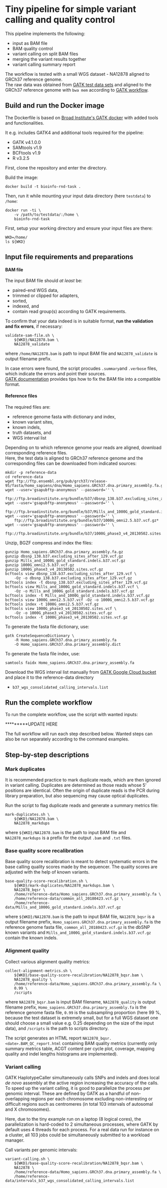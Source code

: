 # Tiny pipeline for simple variant calling and quality control

This pipeline implements the following:
- input as BAM file
- BAM quality control
- variant calling on split BAM files
- merging the variant results together
- variant calling summary report

The workflow is tested with a small WGS dataset - NA12878 aligned to GRCh37 reference genome.  
The raw data was obtained from [GATK test data sets](https://console.cloud.google.com/storage/browser/gatk-test-data) and aligned to the GRCh37 reference genome with `bwa mem` according to [GATK workflow](https://github.com/gatk-workflows/gatk4-data-processing/blob/master/processing-for-variant-discovery-gatk4.wdl).

## Build and run the Docker image

The Dockerfile is based on [Broad Institute's GATK docker](https://hub.docker.com/r/broadinstitute/gatk/) with added tools and functionalities.

It e.g. includes GATK4 and additional tools required for the pipeline:
- GATK v4.1.0.0
- SAMtools v1.9
- BCFtools v1.9
- R v3.2.5

First, clone the repository and enter the directory.

Build the image:
```
docker build -t bioinfo-rnd-task .
```

Then, run it while mounting your input data directory (here `testdata`) to `/home`:
```
docker run -ti \
    -v /path/to/testdata/:/home \
    bioinfo-rnd-task
```

First, setup your working directory and ensure your input files are there:
```
WKD=/home/
ls ${WKD}
```

## Input file requirements and preparations

#### BAM file
The input BAM file should *at least* be:
- paired-end WGS data,
- trimmed or clipped for adapters,
- sorted,
- indexed, and
- contain read group(s) according to GATK requirements.

To confirm that your data indeed is in suitable format, 
**run the validation and fix errors**, if necessary:
```
validate-sam-file.sh \
    ${WKD}/NA12878.bam \
    NA12878_validate
```
where `/home/NA12878.bam` is path to input BAM file and `NA12878_validate` is output filename prefix.

In case errors were found, the script procudes 
`.summary`and `.verbose` files, which indicate the errors and point their sources.  
[GATK documentation](https://software.broadinstitute.org/gatk/documentation/article.php?id=7571) provides tips how to fix the BAM file into a compatible format. 

#### Reference files
The required files are:
- reference genome fasta with dictionary and index,
- known variant sites,
- known indels,
- truth datasets, and 
- WGS interval list

Depending on to which reference genome your reads are aligned, download corresponding reference files.  
Here, the test data is aligned to GRCh37 reference genome and the corresponding files can be downloaded from indicated sources:
```
mkdir -p reference-data
cd reference-data
wget ftp://ftp.ensembl.org/pub/grch37/release-95/fasta/homo_sapiens/dna/Homo_sapiens.GRCh37.dna.primary_assembly.fa.gz
wget --user='gsapubftp-anonymous' --password='' \
    ftp://ftp.broadinstitute.org/bundle/b37/dbsnp_138.b37.excluding_sites_after_129.vcf.gz*
wget --user='gsapubftp-anonymous' --password='' \
    ftp://ftp.broadinstitute.org/bundle/b37/Mills_and_1000G_gold_standard.indels.b37.vcf.gz*
wget --user='gsapubftp-anonymous' --password='' \
    ftp://ftp.broadinstitute.org/bundle/b37/1000G_omni2.5.b37.vcf.gz*
wget --user='gsapubftp-anonymous' --password='' \
    ftp://ftp.broadinstitute.org/bundle/b37/1000G_phase3_v4_20130502.sites.vcf.gz*
```
Unzip, BGZF compress and index the files:
```
gunzip Homo_sapiens.GRCh37.dna.primary_assembly.fa.gz
gunzip dbsnp_138.b37.excluding_sites_after_129.vcf.gz
gunzip Mills_and_1000G_gold_standard.indels.b37.vcf.gz
gunzip 1000G_omni2.5.b37.vcf.gz
gunzip 1000G_phase3_v4_20130502.sites.vcf.gz
bcftools view dbsnp_138.b37.excluding_sites_after_129.vcf \
    -Oz -o dbsnp_138.b37.excluding_sites_after_129.vcf.gz
bcftools index -t dbsnp_138.b37.excluding_sites_after_129.vcf.gz
bcftools view Mills_and_1000G_gold_standard.indels.b37.vcf \
    -Oz -o Mills_and_1000G_gold_standard.indels.b37.vcf.gz
bcftools index -t Mills_and_1000G_gold_standard.indels.b37.vcf.gz
bcftools view 1000G_omni2.5.b37.vcf -Oz -o 1000G_omni2.5.b37.vcf.gz
bcftools index -t 1000G_omni2.5.b37.vcf.gz
bcftools view 1000G_phase3_v4_20130502.sites.vcf \
    -Oz -o 1000G_phase3_v4_20130502.sites.vcf.gz
bcftools index -t 1000G_phase3_v4_20130502.sites.vcf.gz
```
To generate the fasta file dictionary, use:
```
gatk CreateSequenceDictionary \
    -R Homo_sapiens.GRCh37.dna.primary_assembly.fa
    -O Homo_sapiens.GRCh37.dna.primary_assembly.dict
```
To generate the fasta file index, use:
```
samtools faidx Homo_sapiens.GRCh37.dna.primary_assembly.fa
```
Download the WGS interval list manually from [GATK Google Cloud bucket](https://console.cloud.google.com/storage/browser/gatk-test-data/intervals) and place it to the reference-data directory
- `b37_wgs_consolidated_calling_intervals.list`

## Run the complete workflow

To run the complete workflow, use the script with wanted inputs:

*********UPDATE HERE

The full workflow will run each step described below. Wanted steps can also be run separately according to the command examples.


## Step-by-step descriptions

### Mark duplicates

It is recommended practice to mark duplicate reads, which are then ignored in variant calling. Duplicates are determined as those reads whose 5' positions are identical. Often the origin of duplicate reads is the PCR during library preparation, but also sequencing may cause optical duplicates.

Run the script to flag duplicate reads and generate a summary metrics file:
```
mark-duplicates.sh \
    ${WKD}/NA12878.bam \
    NA12878_markdups
```
where `${WKD}/NA12878.bam` is the path to input BAM file and `NA12878_markdups` is a prefix for the output `.bam` and `.txt` files. 


### Base quality score recalibration

Base quality score recalibration is meant to detect systematic errors in the base calling quality scores made by the sequencer. The quality scores are adjusted with the help of known variants. 

```
base-quality-score-recalibration.sh \
    ${WKD}/mark-duplicates/NA12878_markdups.bam \
    NA12878_bqsr \
    /home/reference-data/Homo_sapiens.GRCh37.dna.primary_assembly.fa \
    /home/reference-data/common_all_20180423.vcf.gz \
    /home/reference-data/Mills_and_1000G_gold_standard.indels.b37.vcf.gz
```
where `${WKD}/NA12878.bam` is the path to input BAM file, `NA12878_bqsr` is a output filename prefix, `Homo_sapiens.GRCh37.dna.primary_assembly.fa` is the reference genome fasta file, `common_all_20180423.vcf.gz` is the dbSNP known variants and `Mills_and_1000G_gold_standard.indels.b37.vcf.gz` contain the known indels. 


### Alignment quality

Collect various alignment quality metrics:
```
collect-alignment-metrics.sh \
    ${WKD}/base-quality-score-recalibration/NA12878_bqsr.bam \
    NA12878_quality \
    /home/reference-data/Homo_sapiens.GRCh37.dna.primary_assembly.fa \
    0.99 \
    /scripts
```
where `NA12878_bqsr.bam` is input BAM filename, `NA12878_quality` is output filename prefix, `Homo_sapiens.GRCh37.dna.primary_assembly.fa` is the reference genome fasta file, `0.99` is the subsampling proportion (here 99 %, because the test dataset is extremely small, but for a full WGS dataset one should choose a small value e.g. 0.25 depending on the size of the input data), and `/scripts` is the path to scripts directory.

The script generates an HTML report `NA12878_bqsr.<date>.BAM_QC_report.html` containing BAM quality metrics (currently only summary metrics table, ACGT content per cycle plot, coverage, mapping quality and indel lengths histograms are implemented).


### Variant calling

GATK HaplotypeCaller simultaneously calls SNPs and indels and does local *de novo* assembly at the active region increasing the accuracy of the calls. To speed up the variant calling, it is good to parallelize the process per genomic interval. These are defined by GATK as a handful of non-overlapping regions per each chromosome excluding non-interesting or difficult regions such as centromeres (in total 103 intervals of autosomal and X chromosomes).  

Here, due to the tiny example run on a laptop (8 logical cores), the parallelization is hard-coded to 2 simultaneous processes, where GATK by default uses 4 threads for each process. For a real data run for instance on a cluster, all 103 jobs could be simultaneously submitted to a workload manager. 

Call variants per genomic intervals:
```
variant-calling.sh \
    ${WKD}/base-quality-score-recalibration/NA12878_bqsr.bam \
    NA12878 \
    /home/reference-data/Homo_sapiens.GRCh37.dna.primary_assembly.fa \
    /home/reference-data/intervals_b37_wgs_consolidated_calling_intervals.list
```

